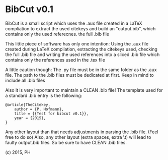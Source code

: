# BibCut v0.1

BibCut is a small script which uses the .aux file created in a LaTeX compliation to extract the used citekeys and build an "output.bib", which contains only the used referecnes. the full .bib file 

This little piece of software has only one intention: Using the .aux file created during LaTeX compilation,	 extracting the citekeys used, checking the full .bib file and writing the used references into a sliced .bib file which contains only the references used in the .tex file

A little caution though: The .py file must be in the same folder as the .aux file. The path to the .bib files must be dedicated	at first. Keep in mind to include all .bib files

Also it is very important to maintain a CLEAN .bib file! The template used for a standard .bib entry is the following:	
```
@article{TheCitekey,
    author = {P. Hofmann},
    title = {{Test for bibcut v0.1}},
    year = {2015},
}
```
Any other layout than that needs adjustments in parsing the .bib file. (Feel free to do so)
Also, any other layout (extra spaces, extra \t) will lead to faulty output.bib files.
So be sure to have CLEAN .bib files.

(c) 2015, PH
